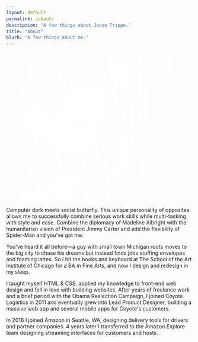 ```yaml
---
layout: default
permalink: /about/
description: "A few things about Jesse Trippe."
title: "About"
blurb: "A few things about me."
---
```


<div class="my-32 grid sm:grid-cols-3 lg:grid-cols-4 gap-10">
  <div class="max-w-xs">
    <figure class="rounded-full overflow-hidden bg-cyan-700 dark:bg-blueGray-700">
      <img class="h-full w-full" src="/images/avatar.jpg" style="mix-blend-mode: screen; filter: contrast(1.3) grayscale(1);" alt="Avatar of Jesse Trippe">
    </figure>
  </div>
  <div class="lg:col-start-3 sm:col-span-2 jt-prose">
      <p>Computer dork meets social butterfly. This unique personality of opposites allows me to successfully combine serious work skills while multi-tasking with style and ease. Combine the diplomacy of Madeline Albright with the humanitarian vision of President Jimmy Carter and add the flexibility of Spider-Man and you've got me.</p>
      <p>You've heard it all before&mdash;a guy with small town Michigan roots moves to the big city to chase his dreams but instead finds jobs stuffing envelopes and foaming lattes. So I hit the books and keyboard at The School of the Art Institute of Chicago for a BA in Fine Arts, and now I design and redesign in my sleep.</p>
      <p>I taught myself HTML &amp; CSS, applied my knowledge to front-end web design and fell in love with building websites. After years of freelance work and a brief period with the Obama Reelection Campaign, I joined Coyote Logistics in 2011 and eventually grew into Lead Product Designer, building a massive web app and several mobile apps for Coyote's customers.</p>
      <p>In 2016 I joined Amazon in Seattle, WA, designing delivery tools for drivers and partner companies. 4 years later I transferred to the Amazon Explore team designing streaming interfaces for customers and hosts.</p>
  </div>
</div>
